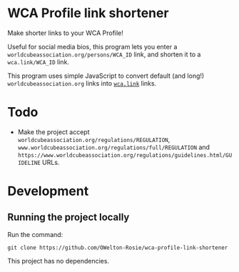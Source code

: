 # WCA Profile link shortener
Make shorter links to your WCA Profile!

Useful for social media bios, this program lets you enter a `worldcubeassociation.org/persons/WCA_ID` link, and shorten it to a `wca.link/WCA_ID` link.

This program uses simple JavaScript to convert default (and long!) `worldcubeassociation.org` links into <a href="https://github.com/thewca/wca.link">`wca.link`</a> links. 

# Todo
- Make the project accept `worldcubeassociation.org/regulations/REGULATION`, `www.worldcubeassociation.org/regulations/full/REGULATION` and `https://www.worldcubeassociation.org/regulations/guidelines.html/GUIDELINE` URLs.

# Development
## Running the project locally
Run the command:
```
git clone https://github.com/OWelton-Rosie/wca-profile-link-shortener
```

This project has no dependencies.
